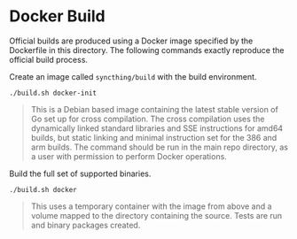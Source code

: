 Docker Build
============

Official builds are produced using a Docker image specified by the
Dockerfile in this directory. The following commands exactly reproduce
the official build process.

Create an image called `syncthing/build` with the build environment.

```
./build.sh docker-init
```

> This is a Debian based image containing the latest stable version of
> Go set up for cross compilation. The cross compilation uses the
> dynamically linked standard libraries and SSE instructions for amd64
> builds, but static linking and minimal instruction set for the 386 and
> arm builds. The command should be run in the main repo directory, as a
> user with permission to perform Docker operations.

Build the full set of supported binaries.

```
./build.sh docker
```

> This uses a temporary container with the image from above and a volume
> mapped to the directory containing the source. Tests are run and
> binary packages created.
